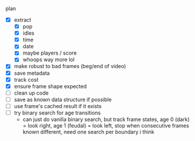 plan

-  [x] extract
   -  [x] pop
   -  [x] idles
   -  [x] time
   -  [x] date
   -  [x] maybe players / score
   -  [x] whoops way more lol
-  [x] make robust to bad frames (beg/end of video)
-  [x] save metadata
-  [x] track cost
-  [x] ensure frame shape expected
-  [ ] clean up code
-  [ ] save as known data structure if possible
-  [ ] use frame's cached result if it exists
-  [ ] try binary search for age transitions
   -  can just do vanilla binary search, but track frame states, age 0 (dark) = look right, age 1 (feudal) = look left, stop when consecutive frames known different, need one search per boundary i think

